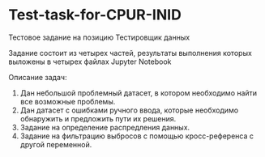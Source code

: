 # Test-task-for-CPUR-INID

Тестовое задание на позицию Тестировщик данных

Задание состоит из четырех частей, результаты выполнения которых выложены в четырех файлах Jupyter Notebook

Описание задач: 
1. Дан небольшой проблемный датасет, в котором необходимо найти все возможные проблемы.
2. Дан датасет с ошибками ручного ввода, которые необходимо обнаружить и предложить пути их решения.
3. Задание на определение распредления данных.
4. Задание на фильтрацию выбросов с помощью кросс-референса с другой переменной.
